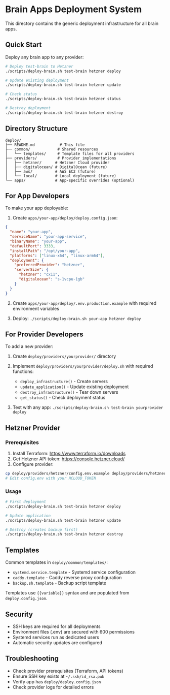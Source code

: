 # Brain Apps Deployment System

This directory contains the generic deployment infrastructure for all brain apps.

## Quick Start

Deploy any brain app to any provider:

```bash
# Deploy test-brain to Hetzner
./scripts/deploy-brain.sh test-brain hetzner deploy

# Update existing deployment
./scripts/deploy-brain.sh test-brain hetzner update

# Check status
./scripts/deploy-brain.sh test-brain hetzner status

# Destroy deployment
./scripts/deploy-brain.sh test-brain hetzner destroy
```

## Directory Structure

```
deploy/
├── README.md           # This file
├── common/            # Shared resources
│   └── templates/     # Template files for all providers
├── providers/         # Provider implementations
│   ├── hetzner/      # Hetzner Cloud provider
│   ├── digitalocean/ # DigitalOcean (future)
│   ├── aws/          # AWS EC2 (future)
│   └── local/        # Local deployment (future)
└── apps/             # App-specific overrides (optional)
```

## For App Developers

To make your app deployable:

1. Create `apps/your-app/deploy/deploy.config.json`:

```json
{
  "name": "your-app",
  "serviceName": "your-app-service",
  "binaryName": "your-app",
  "defaultPort": 3333,
  "installPath": "/opt/your-app",
  "platforms": ["linux-x64", "linux-arm64"],
  "deployment": {
    "preferredProvider": "hetzner",
    "serverSize": {
      "hetzner": "cx11",
      "digitalocean": "s-1vcpu-1gb"
    }
  }
}
```

2. Create `apps/your-app/deploy/.env.production.example` with required environment variables

3. Deploy: `./scripts/deploy-brain.sh your-app hetzner deploy`

## For Provider Developers

To add a new provider:

1. Create `deploy/providers/yourprovider/` directory
2. Implement `deploy/providers/yourprovider/deploy.sh` with required functions:
   - `deploy_infrastructure()` - Create servers
   - `update_application()` - Update existing deployment  
   - `destroy_infrastructure()` - Tear down servers
   - `get_status()` - Check deployment status

3. Test with any app: `./scripts/deploy-brain.sh test-brain yourprovider deploy`

## Hetzner Provider

### Prerequisites

1. Install Terraform: https://www.terraform.io/downloads
2. Get Hetzner API token: https://console.hetzner.cloud/
3. Configure provider:

```bash
cp deploy/providers/hetzner/config.env.example deploy/providers/hetzner/config.env
# Edit config.env with your HCLOUD_TOKEN
```

### Usage

```bash
# First deployment
./scripts/deploy-brain.sh test-brain hetzner deploy

# Update application
./scripts/deploy-brain.sh test-brain hetzner update

# Destroy (creates backup first)
./scripts/deploy-brain.sh test-brain hetzner destroy
```

## Templates

Common templates in `deploy/common/templates/`:

- `systemd.service.template` - Systemd service configuration
- `caddy.template` - Caddy reverse proxy configuration
- `backup.sh.template` - Backup script template

Templates use `{{variable}}` syntax and are populated from `deploy.config.json`.

## Security

- SSH keys are required for all deployments
- Environment files (.env) are secured with 600 permissions
- Systemd services run as dedicated users
- Automatic security updates are configured

## Troubleshooting

- Check provider prerequisites (Terraform, API tokens)
- Ensure SSH key exists at `~/.ssh/id_rsa.pub`
- Verify app has `deploy/deploy.config.json`
- Check provider logs for detailed errors